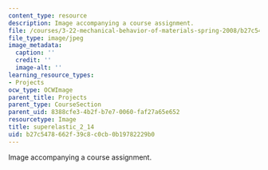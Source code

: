 ```yaml
---
content_type: resource
description: Image accompanying a course assignment.
file: /courses/3-22-mechanical-behavior-of-materials-spring-2008/b27c5478662f39c8c0cb0b19782229b0_superelastic_2_14.jpg
file_type: image/jpeg
image_metadata:
  caption: ''
  credit: ''
  image-alt: ''
learning_resource_types:
- Projects
ocw_type: OCWImage
parent_title: Projects
parent_type: CourseSection
parent_uid: 8388cfe3-4b2f-b7e7-0060-faf27a65e652
resourcetype: Image
title: superelastic_2_14
uid: b27c5478-662f-39c8-c0cb-0b19782229b0
---
```

Image accompanying a course assignment.

